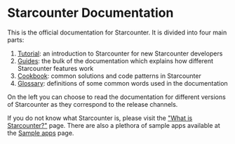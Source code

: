 # Starcounter Documentation

This is the official documentation for Starcounter. It is divided into four main parts:

1. [Tutorial](/tutorial/hello-world-tutorial.html): an introduction to Starcounter for new Starcounter developers
2. [Guides](/guides/guides.html): the bulk of the documentation which explains how different Starcounter features work
3. [Cookbook](/cookbook/cookbook.html): common solutions and code patterns in Starcounter
4. [Glossary](/glossary/glossary.html): definitions of some common words used in the documentation

On the left you can choose to read the documentation for different versions of Starcounter as they correspond to the release channels.

If you do not know what Starcounter is, please visit the ["What is Starcounter?"](https://starcounter.io/what-is-starcounter/) page. There are also a plethora of sample apps available at the [Sample apps](https://starcounter.io/sample-apps/) page.
